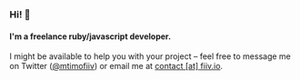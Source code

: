 ### Hi! 👋

#### I'm a freelance ruby/javascript developer.

I might be available to help you with your project – feel free to message me on Twitter ([@mtimofiiv](https://twitter.com/mtimofiiv)) or email me at [contact [at] fiiv.io](mailto:contact@fiiv.io).
